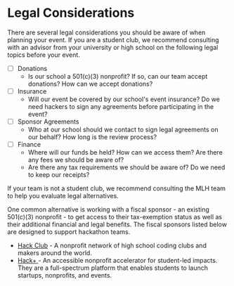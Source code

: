 # Legal Considerations

There are several legal considerations you should be aware of when planning your event. If you are a student club, we recommend consulting with an advisor from your university or high school on the following legal topics before your event.&#x20;

* [ ] Donations&#x20;
  * Is our school a 501(c)(3) nonprofit? If so, can our team accept donations? How can we accept donations?
* [ ] Insurance
  * Will our event be covered by our school's event insurance? Do we need hackers to sign any agreements before participating in the event?
* [ ] Sponsor Agreements
  * Who at our school should we contact to sign legal agreements on our behalf? How long is the review process?
* [ ] Finance
  * Where will our funds be held? How can we access them? Are there any fees we should be aware of?&#x20;
  * Are there any tax requirements we should be aware of? Do we need to keep our receipts?

If your team is not a student club, we recommend consulting the MLH team to help you evaluate legal alternatives. &#x20;

One common alternative is working with a fiscal sponsor - an existing 501(c)(3) nonprofit - to get access to their tax-exemption status as well as their additional financial and legal benefits. The fiscal sponsors listed below are designed to support hackathon teams.&#x20;

* [Hack Club](https://hackclub.com/?utm_campaign=other-organizers-organizer_guide_hackclub_referral\&utm_medium=website\&utm_source=partner) - A nonprofit network of high school coding clubs and makers around the world.&#x20;
* [Hack+ ](https://hackplus.io/?utm_campaign=mlh-organizers-organizer_guide_hackplus_referral\&utm_medium=website\&utm_source=partner)- An accessible nonprofit accelerator for student-led impacts. They are a full-spectrum platform that enables students to launch startups, nonprofits, and events.





